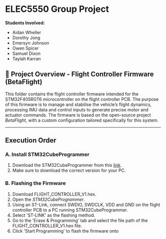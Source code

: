 # ELEC5550 Group Project

**Students Involved:**
- Aidan	Wheller
- Dorothy Jong
- Emersyn Johnson
- Owen Spicer
- Samuel Dixon
- Taylah Karran

## 📁 Project Overview - Flight Controller Firmware (BetaFlight)

This folder contains the flight controller firmware intended for the STM32F405RGT6 microcontroller on the flight controller PCB. The purpose of this firmware is to manage and stabilise the vehicle’s flight dynamics, processing IMU data and control inputs to generate precise motor and actuator commands.
The firmware is based on the open-source project *BetaFlight*, with a custom configuration tailored specifically for this system. 


---
## Execution Order
### **A. Install STM32CubeProgrammer**
1. Download the STM32CubeProgrammer from this [link](https://www.st.com/en/development-tools/stm32cubeprog.html).
1. Make sure to download the correct version for your PC.

### **B. Flashing the Firmware**
1. Download FLIGHT_CONTROLLER_V1.hex.
1. Open the *STM32CubeProgrammer*.
1. Using an ST-Link, connect SWDIO, SWDCLK, VDD and GND on the flight controller PCB to a PC running STM32CubeProgrammer.
1. Select 'ST-LINK' as the flashing method.
1. Go to the 'Erase & Programming' tab and select the file path of the FLIGHT_CONTROLLER_V1.hex file.
1. Click 'Start Programming' to flash the firmware onto 

